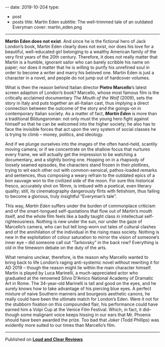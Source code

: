 --
date: 2019-10-204
type:
- post
- posts
title: Martin Eden
subtitle: The well-trimmed tale of an outdated Everyman
cover: martin_eden.png
---

**Martin Eden does not exist**. And since he is the fictional hero of Jack London’s book, Martin Eden  clearly does not exist, nor does his love for a beautiful, well-educated girl belonging to a wealthy American family of the very first years of the 20th century. Therefore, it does not really matter that Martin is a humble, ignorant sailor who can barely scribble his name on paper; nor does it matter that he is willing to purify his unrefined soul in order to become a writer and marry his beloved one. Martin Eden is just a character in a novel, and people do not jump out of hardcover volumes.

What is then the reason behind Italian director **Pietro Marcello**’s latest screen adaption of London’s book? Marcello, whose most famous film is the critically acclaimed documentary *The Mouth of the Wolf* (2009), sets the story in Italy and puts together an all-Italian cast, thus implying a direct connection between the outcome of the story and the goings-on in contemporary Italian society. As a matter of fact, ***Martin Eden*** is more than a traditional Bildungsroman: not only must the young hero fight against himself so that he can be welcomed into the higher society; he also has to face the invisible forces that act upon the very system of social classes he is trying to climb – money, politics, and ideology.

And if we plunge ourselves into the images of the often hand-held, scantily moving camera; or if we concentrate on the shallow focus that nurtures every frame, we will actually get the impression to be watching a documentary, and a slightly boring one. Hopping on in a rhapsody of loosely seamed episodes, the characters stand frozen in their plotlines, trying to wit each other out with common-sensical, pathos-loaded remarks and sentences, thus composing a weary refrain to the outdated epics of a bon sauvage won to the civilized side of the moon. For sure this historical fresco, accurately shot on 16mm, is imbued with a poetical, even literary quality; still, its cinematography dangerously flirts with fetishism, thus failing to become a glorious, truly insightful “Everyman’s tale”.

This way, *Martin Eden* suffers under the burden of commonplace criticism and of the smart-tongued self-quotations that flow out of Martin’s mouth itself, and the whole film feels like a badly taught class in intellectual self-righteousness. Nothing is new under the sun, nor under the gaze of Marcello’s camera, who can but tell long-worn out tales of cultural clashes and of the annihilation of the individual in the rising mass society. Nothing is new in the exploitation of colour saturation to mirror the vision of someone’s inner eye – did someone call out “Tarkovsky” in the back row? Everything is old in the timeworn debate on the duty of the arts.

What remains unclear, therefore, is the reason why Marcello wanted to bring back to life London’s raging anti-systemic novel without rewriting it for AD 2019 – though the reason might lie within the main character himself. Martin is played by Luca Marinelli, a much-appreciated actor who graduated at the renowned Silvio D'Amico National Academy of Dramatic Art in Rome. The 34-year-old Marinelli is tall and good on the eyes, and he surely knows how to take advantage of his piercing blue eyes. A perfect mixture of naive Southern manners and bourgeois aesthetic canons, he really could have been the ultimate match for London’s Eden. Were it not for the stubborn fixation on this compounded flair, his performance could have earned him a Volpi Cup at the Venice Film Festival. Which, in fact, it did– though some malignant voice keeps hissing in our ears that Mr. Phoenix should have been awarded the prize. Too bad that *Joker* (Todd Phillips) was evidently more suited to our times than Marcello’s film.

---
Published on **[Loud and Clear Reviews](loudandclearreviews.com)**
